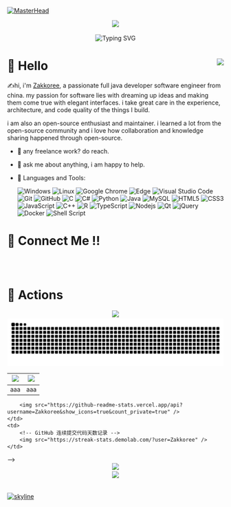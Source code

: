 [![MasterHead](https://raw.githubusercontent.com/Zakkoree/Zakkoree/main/assets/header.png)](https://github.com/Zakkoree)

<!-- 个人资料徽标 -->
<p align="center">
    <img src="https://skillicons.dev/icons?i=linux,idea,java,kubernetes,docker,hibernate,gradle,html,css,js,cloudflare,git,github,discord,nginx,redis,gitlab,py,md,mysql,postgres,stackoverflow,jenkins,vscode&perline=50" />
</p>

<!-- 动态打字效果 -->
<div align="center">
  <img src="https://readme-typing-svg.demolab.com?font=Fira+Code&size=30&pause=1000&color=00B4F7&center=true&vCenter=true&width=441&lines=👋+Hello+there;🙋+I'm+Zakkoree" alt="Typing SVG" />
</div>

#  🙋 Hello <img align="right" src="https://komarev.com/ghpvc/?username=Zakkoree&style=flat" />



✍️hi, i'm [Zakkoree](https://github.com/Zakkoree), a passionate full java developer software engineer from china. my passion for software lies with dreaming up ideas and making them come true with elegant interfaces. i take great care in the experience, architecture, and code quality of the things I build.

i am also an open-source enthusiast and maintainer. i learned a lot from the open-source community and i love how collaboration and knowledge sharing happened through open-source.

- 💼 any freelance work? do reach.
- 💬 ask me about anything, i am happy to help.
- 🧰 Languages and Tools:

    ![Windows](https://img.shields.io/badge/Windows-0078D6?style=flat-square&logo=windows&logoColor=white)
    ![Linux](https://img.shields.io/badge/Linux-FCC624?style=style=flat-square&logo=linux&logoColor=black)
    ![Google Chrome](https://img.shields.io/badge/Chrome-4285F4?style=flat-square&logo=GoogleChrome&logoColor=white)
    ![Edge](https://img.shields.io/badge/Edge-0078D7?style=flat-square&logo=Microsoft-edge&logoColor=white)
    ![Visual Studio Code](https://img.shields.io/badge/-Visual%20Studio%20Code-007ACC?style=flat-square&logo=Visual%20Studio%20Code&logoColor=fff)
    ![Git](https://img.shields.io/badge/-Git-FCC624?style=flat-square&logo=git)
    ![GitHub](https://img.shields.io/badge/-GitHub-pink?style=flat-square&logo=github)
    ![C](https://img.shields.io/badge/c-%2300599C.svg?style=flat-square&logo=c&logoColor=white)
    ![C#](https://img.shields.io/badge/c%23-%23239120.svg?style=flat-square&logo=c-sharp&logoColor=white)
    ![Python](https://img.shields.io/badge/-Python-pink?style=flat-square&logo=Python)
    ![Java](https://img.shields.io/badge/-java-yellow?style=flat-square&logo=java)
    ![MySQL](https://img.shields.io/badge/mysql-%2300f.svg?style=flat-square&logo=mysql&logoColor=white)
    ![HTML5](https://img.shields.io/badge/-HTML5-E34F26?style=flat-square&logo=html5&logoColor=white)
    ![CSS3](https://img.shields.io/badge/-CSS3-1572B6?style=flat-square&logo=css3)
    ![JavaScript](https://img.shields.io/badge/-JavaScript-oringe?style=flat-square&logo=javascript)
    ![C++](https://img.shields.io/badge/-C++-00599C?style=flat-square&logo=c)
    ![R](https://img.shields.io/badge/r-%23276DC3.svg?style=flat-square&logo=r&logoColor=white)
    ![TypeScript](https://img.shields.io/badge/typescript-%23007ACC.svg?style=flat-square&logo=typescript&logoColor=white)
    ![Nodejs](https://img.shields.io/badge/-Nodejs-c0ebd?style=flat-square&logo=Node.js)
    ![Qt](https://img.shields.io/badge/Qt-%23217346.svg?style=style=flat-square&logo=Qt&logoColor=white)
    ![jQuery](https://img.shields.io/badge/jquery-%230769AD.svg?style=style=flat-square&logo=jquery&logoColor=white)
    ![Docker](https://img.shields.io/badge/-Docker-FCC624?style=flat-square&logo=docker)
    ![Shell Script](https://img.shields.io/badge/shell_script-%4285F4.svg?style=style=flat-square&logo=gnu-bash&logoColor=white)

#  🤝 Connect Me !! 






<br><br>
# 🚀 Actions

<div align="center"><img src="https://raw.githubusercontent.com/Zakkoree/Zakkoree/main/assets/code1.gif"/></div>

<!-- 贪吃蛇代码贡献图 -->
<div align="center"><img src="https://raw.githubusercontent.com/Zakkoree/Zakkoree/main/assets/github-contribution-grid-snake.svg"/></div>

<img src="https://github-readme-stats.vercel.app/api?username=Zakkoree&show_icons=true&count_private=true" />  |  <img src="https://streak-stats.demolab.com/?user=Zakkoree" />
:-------------------------:|:-------------------------:
aaa  |  aaa

<!-- <table>
  <tr>
    <td>
        <!-- GitHub 统计卡片 -->
        <img src="https://github-readme-stats.vercel.app/api?username=Zakkoree&show_icons=true&count_private=true" />
    </td>
    <td>
        <!-- GitHub 连续提交代码天数记录 -->
        <img src="https://streak-stats.demolab.com/?user=Zakkoree" />
    </td>
  </tr>
</table> -->

<!-- 统计 -->
<div align="center"><img src="https://activity-graph.herokuapp.com/graph?username=Zakkoree&theme=github" /></div>

<!-- GitHub奖杯🏆 -->
<div align="center"><img src="https://github-profile-trophy.vercel.app/?username=Zakkoree&theme=gruvbox&row=1&column=7&no-frame=true&no-bg=true" /></div>
<br>

[![skyline](https://skyline.github.com/zakkoree/2021)](https://github.com/Zakkoree)


